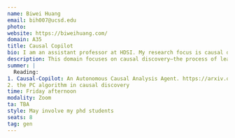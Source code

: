 ```yaml
---
name: Biwei Huang
email: bih007@ucsd.edu
photo:
website: https://biweihuang.com/
domain: A35
title: Causal Copilot
bio: I am an assistant professor at HDSI. My research focus is causal discovery and causal AI.
description: This domain focuses on causal discovery—the process of learning cause-and-effect relationships from data—and the development of a Causal Copilot, an AI assistant that helps users automatically learn and interpret causal relationships. Students will explore methods to learn causal graphs from observational data, simulate interventions, and answer “what-if” questions across domains like health, economics, and science. The project combines causal inference, machine learning, and interactive AI systems. 
summer: |
  Reading: 
1. Causal-Copilot: An Autonomous Causal Analysis Agent. https://arxiv.org/pdf/2504.13263
2. the PC algorithm in causal discovery
time: Friday afternoon
modality: Zoom
ta: TBA
style: May involve my phd students 
seats: 8
tag: gen
---
```

